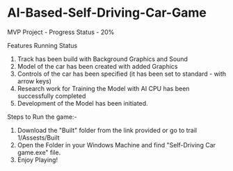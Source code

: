 # AI-Based-Self-Driving-Car-Game
MVP Project - Progress Status - 20%


Features Running Status

1. Track has been build with Background Graphics and Sound
2. Model of the car has been created with added Graphics
3. Controls of the car has been specified (it has been set to standard - with arrow keys)
4. Research work for Training the Model with AI CPU has been successfully completed
5. Development of the Model has been initiated.





Steps to Run the game:-

1. Download the "Built" folder from the link provided or go to trail 1/Assests/Built
2. Open the Folder in your Windows Machine and find "Self-Driving Car game.exe" file.
3. Enjoy Playing!
